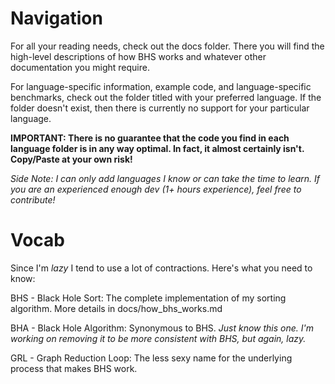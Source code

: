 # Navigation

For all your reading needs, check out the docs folder. There you will find the high-level descriptions of how BHS works and whatever other documentation you might require.

For language-specific information, example code, and language-specific benchmarks, check out the folder titled with your preferred language. If the folder doesn't exist, then there is currently no support for your particular language.

**IMPORTANT: There is no guarantee that the code you find in each language folder is in any way optimal. In fact, it almost certainly isn't. Copy/Paste at your own risk!**

*Side Note: I can only add languages I know or can take the time to learn. If you are an experienced enough dev (1+ hours experience), feel free to contribute!*

# Vocab

Since I'm *lazy* I tend to use a lot of contractions. Here's what you need to know:

BHS - Black Hole Sort: The complete implementation of my sorting algorithm. More details in docs/how_bhs_works.md

BHA - Black Hole Algorithm: Synonymous to BHS.  *Just know this one. I'm working on removing it to be more consistent with BHS, but again, lazy.*

GRL - Graph Reduction Loop: The less sexy name for the underlying process that makes BHS work.